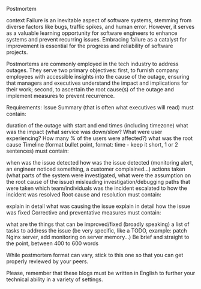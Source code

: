 Postmortem

context
Failure is an inevitable aspect of software systems, stemming from diverse factors like bugs, traffic spikes, and human error. However, it serves as a valuable learning opportunity for software engineers to enhance systems and prevent recurring issues. Embracing failure as a catalyst for improvement is essential for the progress and reliability of software projects.

Postmortems are commonly employed in the tech industry to address outages. They serve two primary objectives: first, to furnish company employees with accessible insights into the cause of the outage, ensuring that managers and executives understand the impact and implications for their work; second, to ascertain the root cause(s) of the outage and implement measures to prevent recurrence.

Requirements:
Issue Summary (that is often what executives will read) must contain:

duration of the outage with start and end times (including timezone)
what was the impact (what service was down/slow? What were user experiencing? How many % of the users were affected?)
what was the root cause
Timeline (format bullet point, format: time - keep it short, 1 or 2 sentences) must contain:

when was the issue detected
how was the issue detected (monitoring alert, an engineer noticed something, a customer complained…)
actions taken (what parts of the system were investigated, what were the assumption on the root cause of the issue)
misleading investigation/debugging paths that were taken
which team/individuals was the incident escalated to
how the incident was resolved
Root cause and resolution must contain:

explain in detail what was causing the issue
explain in detail how the issue was fixed
Corrective and preventative measures must contain:

what are the things that can be improved/fixed (broadly speaking)
a list of tasks to address the issue (be very specific, like a TODO, example: patch Nginx server, add monitoring on server memory…)
Be brief and straight to the point, between 400 to 600 words

While postmortem format can vary, stick to this one so that you can get properly reviewed by your peers.

Please, remember that these blogs must be written in English to further your technical ability in a variety of settings.
